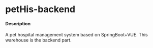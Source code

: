 # petHis-backend

#### Description
A pet hospital management system based on SpringBoot+VUE. This warehouse is the backend part.




